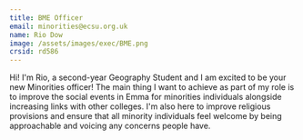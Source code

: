 ```yaml
---
title: BME Officer
email: minorities@ecsu.org.uk
name: Rio Dow
image: /assets/images/exec/BME.png
crsid: rd586
---
```

Hi! I'm Rio, a second-year Geography Student and I am excited to be your new Minorities officer! The main thing I want to achieve as part of my role is to improve the social events in Emma for minorities individuals alongside increasing links with other colleges. I'm also here to improve religious provisions and ensure that all minority individuals feel welcome by being approachable and voicing any concerns people have.